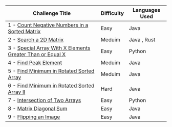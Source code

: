 | Challenge Title                                                                                              | Difficulty | Languages Used                         |
| ------------------------------------------------------------------------------------------------------------ | ---------- | -------------------------------------- |
| 1 - [Count Negative Numbers in a Sorted Matrix](https://leetcode.com/problems/count-negative-numbers-in-a-sorted-matrix/description/) | Easy | Java |
| 2 - [Search a 2D Matrix](https://leetcode.com/problems/search-a-2d-matrix/description/) | Meduim | Java , Rust |
| 3 - [Special Array With X Elements Greater Than or Equal X](https://leetcode.com/problems/special-array-with-x-elements-greater-than-or-equal-x/) | Easy | Python |
| 4 - [Find Peak Element](https://leetcode.com/problems/find-peak-element/description/) | Meduim | Java |
| 5 - [Find Minimum in Rotated Sorted Array](https://leetcode.com/problems/find-minimum-in-rotated-sorted-array/description/) | Meduim | Java |
| 6 - [Find Minimum in Rotated Sorted Array II](https://leetcode.com/problems/find-minimum-in-rotated-sorted-array-ii/description/) | Hard | Java |
| 7 - [Intersection of Two Arrays](https://leetcode.com/problems/intersection-of-two-arrays/description/) | Easy | Python |
| 8 - [Matrix Diagonal Sum](https://leetcode.com/problems/matrix-diagonal-sum/) | Easy | Java |
| 9 - [Flipping an Image](https://leetcode.com/problems/flipping-an-image/description/) | Easy | Java |